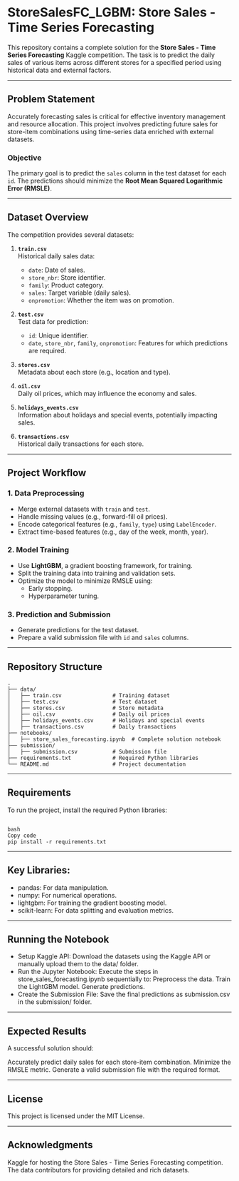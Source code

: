 # StoreSalesFC_LGBM: Store Sales - Time Series Forecasting

This repository contains a complete solution for the **Store Sales - Time Series Forecasting** Kaggle competition. The task is to predict the daily sales of various items across different stores for a specified period using historical data and external factors.

---

## Problem Statement

Accurately forecasting sales is critical for effective inventory management and resource allocation. This project involves predicting future sales for store-item combinations using time-series data enriched with external datasets.

### Objective
The primary goal is to predict the `sales` column in the test dataset for each `id`. The predictions should minimize the **Root Mean Squared Logarithmic Error (RMSLE)**.

---

## Dataset Overview

The competition provides several datasets:

1. **`train.csv`**  
   Historical daily sales data:
   - `date`: Date of sales.
   - `store_nbr`: Store identifier.
   - `family`: Product category.
   - `sales`: Target variable (daily sales).
   - `onpromotion`: Whether the item was on promotion.

2. **`test.csv`**  
   Test data for prediction:
   - `id`: Unique identifier.
   - `date`, `store_nbr`, `family`, `onpromotion`: Features for which predictions are required.

3. **`stores.csv`**  
   Metadata about each store (e.g., location and type).

4. **`oil.csv`**  
   Daily oil prices, which may influence the economy and sales.

5. **`holidays_events.csv`**  
   Information about holidays and special events, potentially impacting sales.

6. **`transactions.csv`**  
   Historical daily transactions for each store.

---

## Project Workflow

### 1. Data Preprocessing
- Merge external datasets with `train` and `test`.
- Handle missing values (e.g., forward-fill oil prices).
- Encode categorical features (e.g., `family`, `type`) using `LabelEncoder`.
- Extract time-based features (e.g., day of the week, month, year).

### 2. Model Training
- Use **LightGBM**, a gradient boosting framework, for training.
- Split the training data into training and validation sets.
- Optimize the model to minimize RMSLE using:
  - Early stopping.
  - Hyperparameter tuning.

### 3. Prediction and Submission
- Generate predictions for the test dataset.
- Prepare a valid submission file with `id` and `sales` columns.

---

## Repository Structure

```plaintext
.
├── data/
│   ├── train.csv                # Training dataset
│   ├── test.csv                 # Test dataset
│   ├── stores.csv               # Store metadata
│   ├── oil.csv                  # Daily oil prices
│   ├── holidays_events.csv      # Holidays and special events
│   ├── transactions.csv         # Daily transactions
├── notebooks/
│   ├── store_sales_forecasting.ipynb  # Complete solution notebook
├── submission/
│   ├── submission.csv           # Submission file
├── requirements.txt             # Required Python libraries
└── README.md                    # Project documentation
```

---
## Requirements
To run the project, install the required Python libraries:

```plaintext

bash
Copy code
pip install -r requirements.txt
```
---
## Key Libraries:
- pandas: For data manipulation.
- numpy: For numerical operations.
- lightgbm: For training the gradient boosting model.
- scikit-learn: For data splitting and evaluation metrics.

---
## Running the Notebook
- Setup Kaggle API:
Download the datasets using the Kaggle API or manually upload them to the data/ folder.
- Run the Jupyter Notebook:
Execute the steps in store_sales_forecasting.ipynb sequentially to:
Preprocess the data.
Train the LightGBM model.
Generate predictions.
- Create the Submission File:
Save the final predictions as submission.csv in the submission/ folder.

---

## Expected Results
A successful solution should:

Accurately predict daily sales for each store-item combination.
Minimize the RMSLE metric.
Generate a valid submission file with the required format.

---
## License
This project is licensed under the MIT License.

---
## Acknowledgments
Kaggle for hosting the Store Sales - Time Series Forecasting competition.
The data contributors for providing detailed and rich datasets.

